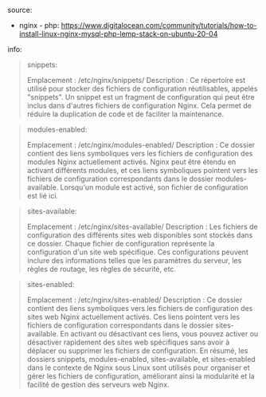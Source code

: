 source:
- nginx - php: https://www.digitalocean.com/community/tutorials/how-to-install-linux-nginx-mysql-php-lemp-stack-on-ubuntu-20-04

info:
>snippets:
>
>Emplacement : /etc/nginx/snippets/
Description : Ce répertoire est utilisé pour stocker des fichiers de configuration réutilisables, appelés "snippets". Un snippet est un fragment de configuration qui peut être inclus dans d'autres fichiers de configuration Nginx. Cela permet de réduire la duplication de code et de faciliter la maintenance.

>modules-enabled:
>
>Emplacement : /etc/nginx/modules-enabled/
Description : Ce dossier contient des liens symboliques vers les fichiers de configuration des modules Nginx actuellement activés. Nginx peut être étendu en activant différents modules, et ces liens symboliques pointent vers les fichiers de configuration correspondants dans le dossier modules-available. Lorsqu'un module est activé, son fichier de configuration est lié ici.

>sites-available:
>
>Emplacement : /etc/nginx/sites-available/
Description : Les fichiers de configuration des différents sites web disponibles sont stockés dans ce dossier. Chaque fichier de configuration représente la configuration d'un site web spécifique. Ces configurations peuvent inclure des informations telles que les paramètres du serveur, les règles de routage, les règles de sécurité, etc.

>sites-enabled:
>
>Emplacement : /etc/nginx/sites-enabled/
Description : Ce dossier contient des liens symboliques vers les fichiers de configuration des sites web Nginx actuellement activés. Ces liens pointent vers les fichiers de configuration correspondants dans le dossier sites-available. En activant ou désactivant ces liens, vous pouvez activer ou désactiver rapidement des sites web spécifiques sans avoir à déplacer ou supprimer les fichiers de configuration.
En résumé, les dossiers snippets, modules-enabled, sites-available, et sites-enabled dans le contexte de Nginx sous Linux sont utilisés pour organiser et gérer les fichiers de configuration, améliorant ainsi la modularité et la facilité de gestion des serveurs web Nginx.